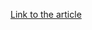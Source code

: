 [Link to the article](https://pcsxcetrasupport3.wordpress.com/2021/11/16/excel-4-macro-code-obfuscation/)
